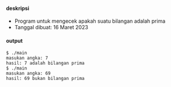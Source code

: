 #### deskripsi

+ Program untuk mengecek apakah suatu bilangan adalah prima
+ Tanggal dibuat: 16 Maret 2023

#### output

```
$ ./main
masukan angka: 7
hasil: 7 adalah bilangan prima
$ ./main
masukan angka: 69
hasil: 69 bukan bilangan prima
```
